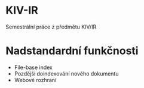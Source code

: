 # KIV-IR
 Semestrální práce z předmětu KIV/IR
 
# Nadstandardní funkčnosti
- File-base index
- Pozdější doindexování nového dokumentu
- Webové rozhraní
